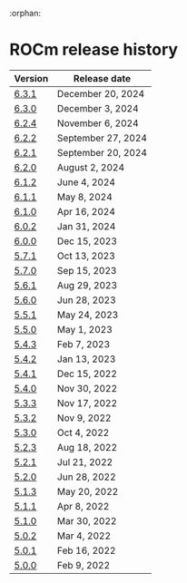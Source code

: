 :orphan:

<head>
  <meta charset="UTF-8">
  <meta name="description" content="ROCm release history">
  <meta name="keywords" content="documentation, release history, ROCm, AMD">
</head>

# ROCm release history

| Version | Release date |
| ------- | ------------ |
| [6.3.1](https://rocm.docs.amd.com/en/docs-6.3.1/) | December 20, 2024 |
| [6.3.0](https://rocm.docs.amd.com/en/docs-6.3.0/) | December 3, 2024 |
| [6.2.4](https://rocm.docs.amd.com/en/docs-6.2.4/) | November 6, 2024 |
| [6.2.2](https://rocm.docs.amd.com/en/docs-6.2.2/) | September 27, 2024 |
| [6.2.1](https://rocm.docs.amd.com/en/docs-6.2.1/) | September 20, 2024 |
| [6.2.0](https://rocm.docs.amd.com/en/docs-6.2.0/) | August 2, 2024 |
| [6.1.2](https://rocm.docs.amd.com/en/docs-6.1.2/) | June 4, 2024 |
| [6.1.1](https://rocm.docs.amd.com/en/docs-6.1.1/) | May 8, 2024 |
| [6.1.0](https://rocm.docs.amd.com/en/docs-6.1.0/) | Apr 16, 2024 |
| [6.0.2](https://rocm.docs.amd.com/en/docs-6.0.2/) | Jan 31, 2024 |
| [6.0.0](https://rocm.docs.amd.com/en/docs-6.0.0/) | Dec 15, 2023 |
| [5.7.1](https://rocm.docs.amd.com/en/docs-5.7.1/) | Oct 13, 2023 |
| [5.7.0](https://rocm.docs.amd.com/en/docs-5.7.0/) | Sep 15, 2023 |
| [5.6.1](https://rocm.docs.amd.com/en/docs-5.6.1/) | Aug 29, 2023 |
| [5.6.0](https://rocm.docs.amd.com/en/docs-5.6.0/) | Jun 28, 2023 |
| [5.5.1](https://rocm.docs.amd.com/en/docs-5.5.1/) | May 24, 2023 |
| [5.5.0](https://rocm.docs.amd.com/en/docs-5.5.0/) | May 1, 2023 |
| [5.4.3](https://rocm.docs.amd.com/en/docs-5.4.3/) | Feb 7, 2023 |
| [5.4.2](https://rocm.docs.amd.com/en/docs-5.4.2/) | Jan 13, 2023 |
| [5.4.1](https://rocm.docs.amd.com/en/docs-5.4.1/) | Dec 15, 2022 |
| [5.4.0](https://rocm.docs.amd.com/en/docs-5.4.0/) | Nov 30, 2022 |
| [5.3.3](https://rocm.docs.amd.com/en/docs-5.3.3/) | Nov 17, 2022 |
| [5.3.2](https://rocm.docs.amd.com/en/docs-5.3.2/) | Nov 9, 2022 |
| [5.3.0](https://rocm.docs.amd.com/en/docs-5.3.0/) | Oct 4, 2022 |
| [5.2.3](https://rocm.docs.amd.com/en/docs-5.2.3/) | Aug 18, 2022 |
| [5.2.1](https://rocm.docs.amd.com/en/docs-5.2.1/) | Jul 21, 2022 |
| [5.2.0](https://rocm.docs.amd.com/en/docs-5.2.0/) | Jun 28, 2022 |
| [5.1.3](https://rocm.docs.amd.com/en/docs-5.1.3/) | May 20, 2022 |
| [5.1.1](https://rocm.docs.amd.com/en/docs-5.1.1/) | Apr 8, 2022 |
| [5.1.0](https://rocm.docs.amd.com/en/docs-5.1.0/) | Mar 30, 2022 |
| [5.0.2](https://rocm.docs.amd.com/en/docs-5.0.2/) | Mar 4, 2022 |
| [5.0.1](https://rocm.docs.amd.com/en/docs-5.0.1/) | Feb 16, 2022 |
| [5.0.0](https://rocm.docs.amd.com/en/docs-5.0.0/) | Feb 9, 2022 |
